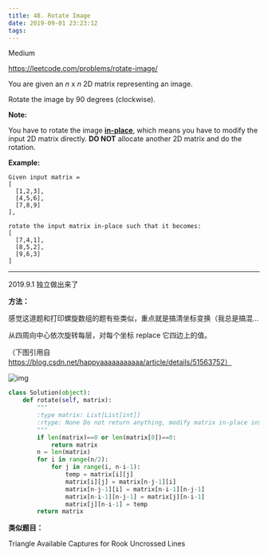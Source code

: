 ```yaml
---
title: 48. Rotate Image
date: 2019-09-01 23:23:12
tags:
---
```


Medium

https://leetcode.com/problems/rotate-image/

You are given an *n* x *n* 2D matrix representing an image.

Rotate the image by 90 degrees (clockwise).

**Note:**

You have to rotate the image [**in-place**](https://en.wikipedia.org/wiki/In-place_algorithm), which means you have to modify the input 2D matrix directly. **DO NOT** allocate another 2D matrix and do the rotation.

**Example:**

```
Given input matrix = 
[
  [1,2,3],
  [4,5,6],
  [7,8,9]
],

rotate the input matrix in-place such that it becomes:
[
  [7,4,1],
  [8,5,2],
  [9,6,3]
]
```

---

2019.9.1 独立做出来了

**方法：**

感觉这道题和打印螺旋数组的题有些类似，重点就是搞清坐标变换（我总是搞混...

从四周向中心依次旋转每层，对每个坐标 replace 它四边上的值。

（下图引用自 https://blog.csdn.net/happyaaaaaaaaaaa/article/details/51563752）

![img](D:\github\obliviatefjx.github.io\images\Center)

```python
class Solution(object):
    def rotate(self, matrix):
        """
        :type matrix: List[List[int]]
        :rtype: None Do not return anything, modify matrix in-place instead.
        """
        if len(matrix)==0 or len(matrix[0])==0:
            return matrix
        n = len(matrix)
        for i in range(n/2):
            for j in range(i, n-i-1):
                temp = matrix[i][j]
                matrix[i][j] = matrix[n-j-1][i]
                matrix[n-j-1][i] = matrix[n-i-1][n-j-1]
                matrix[n-i-1][n-j-1] = matrix[j][n-i-1]
                matrix[j][n-i-1] = temp
        return matrix
```



**类似题目：**

Triangle
Available Captures for Rook
Uncrossed Lines